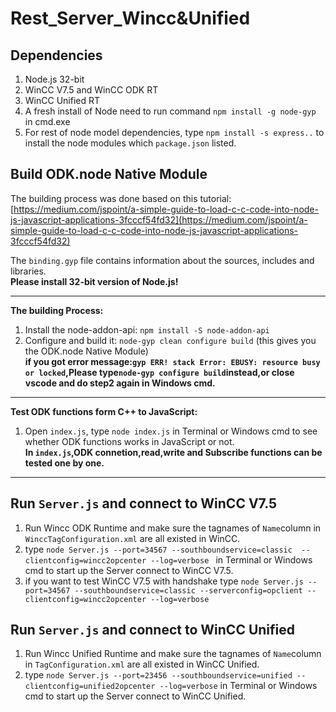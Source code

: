 # Rest_Server_Wincc&Unified
## Dependencies
1. Node.js 32-bit  
2. WinCC V7.5  and WinCC ODK RT  
3. WinCC Unified RT
4. A fresh install of Node need to run command `npm install -g node-gyp` in cmd.exe  
5. For rest of node model dependencies,  type `npm install -s express..` to install the node modules which `package.json` listed.  
## Build ODK.node Native Module
The building process was done based on this tutorial:[https://medium.com/jspoint/a-simple-guide-to-load-c-c-code-into-node-js-javascript-applications-3fcccf54fd32](https://medium.com/jspoint/a-simple-guide-to-load-c-c-code-into-node-js-javascript-applications-3fcccf54fd32)

The `binding.gyp` file contains information about the sources, includes and libraries.  
**Please install 32-bit version of Node.js!**  
***
**The building Process:**  
1. Install the node-addon-api: `npm install -S node-addon-api`
2. Configure and build it: `node-gyp clean configure build` (this gives you the ODK.node Native Module)  
**if you got error message:`gyp ERR! stack Error: EBUSY: resource busy or locked`,Please type`node-gyp configure build`instead,or close vscode and do step2 again in Windows cmd.**
*** 
 **Test ODK functions form C++ to JavaScript:**  
 1. Open `index.js`, type `node index.js` in Terminal or Windows cmd to see  whether ODK functions works in JavaScript or not.   
 **In `index.js`,ODK connetion,read,write and Subscribe functions can be tested one by one.**     
***   
 ## Run `Server.js` and connect to WinCC V7.5 
1. Run Wincc ODK Runtime and make sure the tagnames of  `Name`column in `WinccTagConfiguration.xml` are all existed in WinCC.  
2. type `node Server.js --port=34567 --southboundservice=classic  --clientconfig=wincc2opcenter --log=verbose ` in Terminal or Windows cmd to start up the Server connect to WinCC V7.5.    
3. if you want to test WinCC V7.5 with handshake type `node Server.js --port=34567 --southboundservice=classic --serverconfig=opclient --clientconfig=wincc2opcenter --log=verbose`  
 ## Run `Server.js` and connect to WinCC Unified
1. Run Wincc Unified Runtime and make sure the tagnames of `Name`column in `TagConfiguration.xml` are all existed in WinCC Unified.  
2. type `node Server.js --port=23456 --southboundservice=unified --clientconfig=unified2opcenter --log=verbose` in Terminal or Windows cmd to start up the Server connect to WinCC Unified.  



